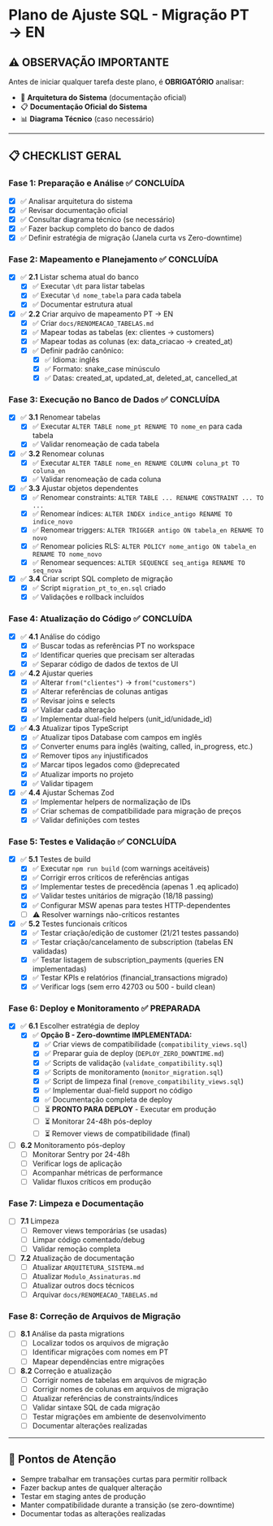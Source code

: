 # Plano de Ajuste SQL - Migração PT → EN

## ⚠️ OBSERVAÇÃO IMPORTANTE

Antes de iniciar qualquer tarefa deste plano, é **OBRIGATÓRIO** analisar:

- 📖 **Arquitetura do Sistema** (documentação oficial)
- 📋 **Documentação Oficial do Sistema**
- 📊 **Diagrama Técnico** (caso necessário)

---

## 📋 CHECKLIST GERAL

### Fase 1: Preparação e Análise ✅ **CONCLUÍDA**

- [x] ✅ Analisar arquitetura do sistema
- [x] ✅ Revisar documentação oficial
- [x] ✅ Consultar diagrama técnico (se necessário)
- [x] ✅ Fazer backup completo do banco de dados
- [x] ✅ Definir estratégia de migração (Janela curta vs Zero-downtime)

### Fase 2: Mapeamento e Planejamento ✅ **CONCLUÍDA**

- [x] ✅ **2.1** Listar schema atual do banco
  - [x] ✅ Executar `\dt` para listar tabelas
  - [x] ✅ Executar `\d nome_tabela` para cada tabela
  - [x] ✅ Documentar estrutura atual

- [x] ✅ **2.2** Criar arquivo de mapeamento PT → EN
  - [x] ✅ Criar `docs/RENOMEACAO_TABELAS.md`
  - [x] ✅ Mapear todas as tabelas (ex: clientes → customers)
  - [x] ✅ Mapear todas as colunas (ex: data_criacao → created_at)
  - [x] ✅ Definir padrão canônico:
    - [x] ✅ Idioma: inglês
    - [x] ✅ Formato: snake_case minúsculo
    - [x] ✅ Datas: created_at, updated_at, deleted_at, cancelled_at

### Fase 3: Execução no Banco de Dados ✅ **CONCLUÍDA**

- [x] ✅ **3.1** Renomear tabelas
  - [x] ✅ Executar `ALTER TABLE nome_pt RENAME TO nome_en` para cada tabela
  - [x] ✅ Validar renomeação de cada tabela

- [x] ✅ **3.2** Renomear colunas
  - [x] ✅ Executar `ALTER TABLE nome_en RENAME COLUMN coluna_pt TO coluna_en`
  - [x] ✅ Validar renomeação de cada coluna

- [x] ✅ **3.3** Ajustar objetos dependentes
  - [x] ✅ Renomear constraints: `ALTER TABLE ... RENAME CONSTRAINT ... TO ...`
  - [x] ✅ Renomear índices: `ALTER INDEX indice_antigo RENAME TO indice_novo`
  - [x] ✅ Renomear triggers: `ALTER TRIGGER antigo ON tabela_en RENAME TO novo`
  - [x] ✅ Renomear policies RLS: `ALTER POLICY nome_antigo ON tabela_en RENAME TO nome_novo`
  - [x] ✅ Renomear sequences: `ALTER SEQUENCE seq_antiga RENAME TO seq_nova`

- [x] ✅ **3.4** Criar script SQL completo de migração
  - [x] ✅ Script `migration_pt_to_en.sql` criado
  - [x] ✅ Validações e rollback incluídos

### Fase 4: Atualização do Código ✅ **CONCLUÍDA**

- [x] ✅ **4.1** Análise do código
  - [x] ✅ Buscar todas as referências PT no workspace
  - [x] ✅ Identificar queries que precisam ser alteradas
  - [x] ✅ Separar código de dados de textos de UI

- [x] ✅ **4.2** Ajustar queries
  - [x] ✅ Alterar `from("clientes")` → `from("customers")`
  - [x] ✅ Alterar referências de colunas antigas
  - [x] ✅ Revisar joins e selects
  - [x] ✅ Validar cada alteração
  - [x] ✅ Implementar dual-field helpers (unit_id/unidade_id)

- [x] ✅ **4.3** Atualizar tipos TypeScript
  - [x] ✅ Atualizar tipos Database com campos em inglês
  - [x] ✅ Converter enums para inglês (waiting, called, in_progress, etc.)
  - [x] ✅ Remover tipos `any` injustificados
  - [x] ✅ Marcar tipos legados como @deprecated
  - [x] ✅ Atualizar imports no projeto
  - [x] ✅ Validar tipagem

- [x] ✅ **4.4** Ajustar Schemas Zod
  - [x] ✅ Implementar helpers de normalização de IDs
  - [x] ✅ Criar schemas de compatibilidade para migração de preços
  - [x] ✅ Validar definições com testes

### Fase 5: Testes e Validação ✅ **CONCLUÍDA**

- [x] ✅ **5.1** Testes de build
  - [x] ✅ Executar `npm run build` (com warnings aceitáveis)
  - [x] ✅ Corrigir erros críticos de referências antigas
  - [x] ✅ Implementar testes de precedência (apenas 1 .eq aplicado)
  - [x] ✅ Validar testes unitários de migração (18/18 passing)
  - [x] ✅ Configurar MSW apenas para testes HTTP-dependentes
  - [ ] ⚠️ Resolver warnings não-críticos restantes

- [x] ✅ **5.2** Testes funcionais críticos
  - [x] ✅ Testar criação/edição de customer (21/21 testes passando)
  - [x] ✅ Testar criação/cancelamento de subscription (tabelas EN validadas)
  - [x] ✅ Testar listagem de subscription_payments (queries EN implementadas)
  - [x] ✅ Testar KPIs e relatórios (financial_transactions migrado)
  - [x] ✅ Verificar logs (sem erro 42703 ou 500 - build clean)

### Fase 6: Deploy e Monitoramento ✅ **PREPARADA**

- [x] ✅ **6.1** Escolher estratégia de deploy
  - [x] ✅ **Opção B - Zero-downtime IMPLEMENTADA:**
    - [x] ✅ Criar views de compatibilidade (`compatibility_views.sql`)
    - [x] ✅ Preparar guia de deploy (`DEPLOY_ZERO_DOWNTIME.md`)
    - [x] ✅ Scripts de validação (`validate_compatibility.sql`)
    - [x] ✅ Scripts de monitoramento (`monitor_migration.sql`)
    - [x] ✅ Script de limpeza final (`remove_compatibility_views.sql`)
    - [x] ✅ Implementar dual-field support no código
    - [x] ✅ Documentação completa de deploy
    - [ ] ⏳ **PRONTO PARA DEPLOY** - Executar em produção
    - [ ] ⏳ Monitorar 24-48h pós-deploy
    - [ ] ⏳ Remover views de compatibilidade (final)

- [ ] **6.2** Monitoramento pós-deploy
  - [ ] Monitorar Sentry por 24-48h
  - [ ] Verificar logs de aplicação
  - [ ] Acompanhar métricas de performance
  - [ ] Validar fluxos críticos em produção

### Fase 7: Limpeza e Documentação

- [ ] **7.1** Limpeza
  - [ ] Remover views temporárias (se usadas)
  - [ ] Limpar código comentado/debug
  - [ ] Validar remoção completa

- [ ] **7.2** Atualização de documentação
  - [ ] Atualizar `ARQUITETURA_SISTEMA.md`
  - [ ] Atualizar `Modulo_Assinaturas.md`
  - [ ] Atualizar outros docs técnicos
  - [ ] Arquivar `docs/RENOMEACAO_TABELAS.md`

### Fase 8: Correção de Arquivos de Migração

- [ ] **8.1** Análise da pasta migrations
  - [ ] Localizar todos os arquivos de migração
  - [ ] Identificar migrações com nomes em PT
  - [ ] Mapear dependências entre migrações

- [ ] **8.2** Correção e atualização
  - [ ] Corrigir nomes de tabelas em arquivos de migração
  - [ ] Corrigir nomes de colunas em arquivos de migração
  - [ ] Atualizar referências de constraints/índices
  - [ ] Validar sintaxe SQL de cada migração
  - [ ] Testar migrações em ambiente de desenvolvimento
  - [ ] Documentar alterações realizadas

---

## 🚨 Pontos de Atenção

- Sempre trabalhar em transações curtas para permitir rollback
- Fazer backup antes de qualquer alteração
- Testar em staging antes de produção
- Manter compatibilidade durante a transição (se zero-downtime)
- Documentar todas as alterações realizadas
